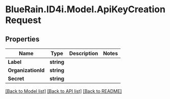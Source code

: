 # BlueRain.ID4i.Model.ApiKeyCreationRequest
## Properties

Name | Type | Description | Notes
------------ | ------------- | ------------- | -------------
**Label** | **string** |  | 
**OrganizationId** | **string** |  | 
**Secret** | **string** |  | 

[[Back to Model list]](../README.md#documentation-for-models) [[Back to API list]](../README.md#documentation-for-api-endpoints) [[Back to README]](../README.md)

